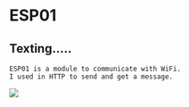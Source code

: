 ESP01
==========================
  Texting.....
  ----------------------

    ESP01 is a module to communicate with WiFi.
    I used in HTTP to send and get a message.
![]({{site.baseurl}}/https://postfiles.pstatic.net/MjAyMDAyMThfMjAy/MDAxNTgxOTg5MjczODM0.F-NJqHhsQlusdKY5STi90Oz95EOTVbORn35i8J7mc3sg.7WysADOcWmuP0IdwzZ33ppMDlnQFovZNhPG9gIyJplwg.JPEG.wngustnf/esp01.jpg?type=w580)